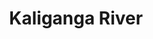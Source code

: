 ---
title: "Kaliganga River"
title_bn: "কালীগঙ্গা নদী"
description: "Kaliganga starts from the Madhumati river and ends at the Koca river. It covers Nazirpur, Kaukhali, Pirojpur sadar upazilas. The total length of the river is 35 km."
---